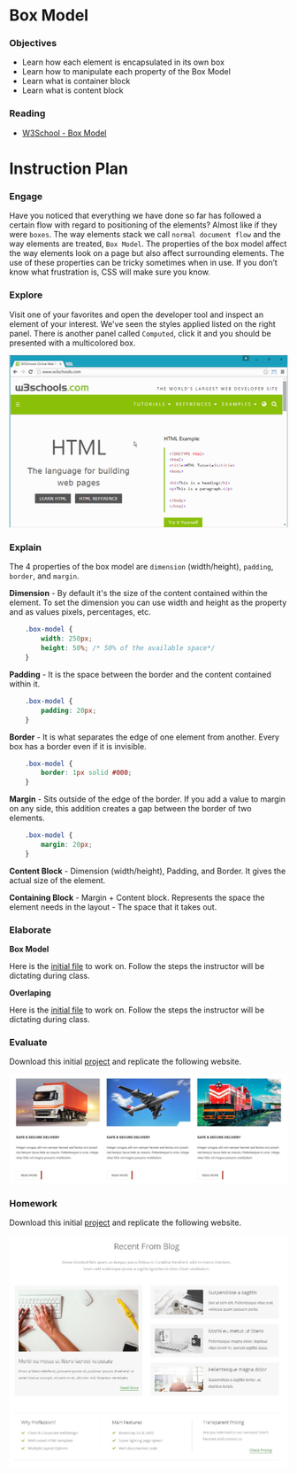 # Box Model

### Objectives

* Learn how each element is encapsulated in its own box
* Learn how to manipulate each property of the Box Model
* Learn what is container block
* Learn what is content block

### Reading

* [W3School - Box Model](http://www.w3schools.com/css/css_boxmodel.asp)

# Instruction Plan

### Engage

Have you noticed that everything we have done so far has followed a certain flow with regard to positioning of the elements? Almost like if they were `boxes`. The way elements stack we call `normal document flow` and the way elements are treated, `Box Model`. The properties of the box model affect the way elements look on a page but also affect surrounding elements. The use of these properties can be tricky sometimes when in use. If you don’t know what frustration is, CSS will make sure you know.

### Explore

Visit one of your favorites and open the developer tool and inspect an element of your interest. We've seen the styles applied listed on the right panel. There is another panel called `Computed`, click it and you should be presented with a multicolored box.

![Box Model](../images/06/box-model.gif)

### Explain

The 4 properties of the box model are `dimension` (width/height), `padding`, `border`, and `margin`.

**Dimension** - By default it's the size of the content contained within the element. To set the dimension you can use width and height as the property and as values pixels, percentages, etc.

```css
    .box-model {
        width: 250px;
        height: 50%; /* 50% of the available space*/
    }
```

**Padding** - It is the space between the border and the content contained within it.

```css
    .box-model {
        padding: 20px;
    }
```

**Border** - It is what separates the edge of one element from another. Every box has a border even if it is invisible.

```css
    .box-model {
        border: 1px solid #000;
    }
```

**Margin** - Sits outside of the edge of the border. If you add a value to margin on any side, this addition creates a gap between the border of two elements.

```css
    .box-model {
        margin: 20px;
    }
```

**Content Block** - Dimension (width/height), Padding, and Border. It gives the actual size of the element.

**Containing Block** - Margin + Content block. Represents the space the element needs in the layout - The space that it takes out.

### Elaborate

**Box Model**

Here is the [initial file](../exercises/06/box-model.html) to work on.
Follow the steps the instructor will be dictating during class.

**Overlaping**

Here is the [initial file](../exercises/06/dimensions.html) to work on.
Follow the steps the instructor will be dictating during class.

### Evaluate

Download this initial [project](../exercises/06/exercise.zip) and replicate the following website.

![Exercise Day 06](../images/06/evaluate.jpg)

### Homework

Download this initial [project](../exercises/06/homework.zip) and replicate the following website.

![Homework Day 05](../images/06/homework.jpg)
